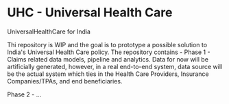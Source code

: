 # UHC - Universal Health Care
UniversalHealthCare for India

Thi repository is WIP and the goal is to prototype a possible solution to India's Universal Health Care policy. The repository contains - 
Phase 1 - Claims related data models, pipeline and analytics. Data for now will be artificially generated, however, in a real end-to-end system, data source will be the actual system which ties in the Health Care Providers, Insurance Companies/TPAs, and end beneficiaries.

Phase 2 - ...
